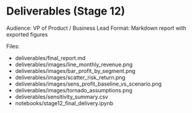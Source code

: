 # Deliverables (Stage 12)

Audience: VP of Product / Business Lead
Format: Markdown report with exported figures

Files:
- deliverables/final_report.md
- deliverables/images/line_monthly_revenue.png
- deliverables/images/bar_profit_by_segment.png
- deliverables/images/scatter_risk_return.png
- deliverables/images/sens_profit_baseline_vs_scenario.png
- deliverables/images/tornado_assumptions.png
- deliverables/sensitivity_summary.csv
- notebooks/stage12_final_delivery.ipynb
